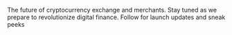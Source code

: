 The future of cryptocurrency exchange and merchants. Stay tuned as we prepare to revolutionize digital finance. Follow for launch updates and sneak peeks
